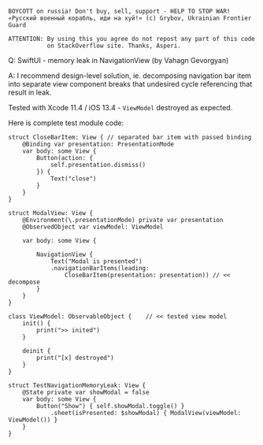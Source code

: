 ```
BOYCOTT on russia! Don't buy, sell, support - HELP TO STOP WAR!
«Русский военный корабль, иди на хуй!» (c) Grybov, Ukrainian Frontier Guard

ATTENTION: By using this you agree do not repost any part of this code
           on StackOverflow site. Thanks, Asperi.
```

Q: SwiftUI - memory leak in NavigationView (by Vahagn Gevorgyan)

A: I recommend design-level solution, ie. decomposing navigation bar item into separate view component breaks that undesired cycle referencing that result in leak.

Tested with Xcode 11.4 / iOS 13.4 - `ViewModel` destroyed as expected.

Here is complete test module code:

```
struct CloseBarItem: View { // separated bar item with passed binding
    @Binding var presentation: PresentationMode
    var body: some View {
        Button(action: {
            self.presentation.dismiss()
        }) {
            Text("close")
        }
    }
}

struct ModalView: View {
    @Environment(\.presentationMode) private var presentation
    @ObservedObject var viewModel: ViewModel

    var body: some View {

        NavigationView {
            Text("Modal is presented")
            .navigationBarItems(leading: 
                CloseBarItem(presentation: presentation)) // << decompose
        }
    }
}

class ViewModel: ObservableObject {    // << tested view model
    init() {
        print(">> inited")
    }

    deinit {
        print("[x] destroyed")
    }
}

struct TestNavigationMemoryLeak: View {
    @State private var showModal = false
    var body: some View {
        Button("Show") { self.showModal.toggle() }
            .sheet(isPresented: $showModal) { ModalView(viewModel: ViewModel()) }
    }
}
```

